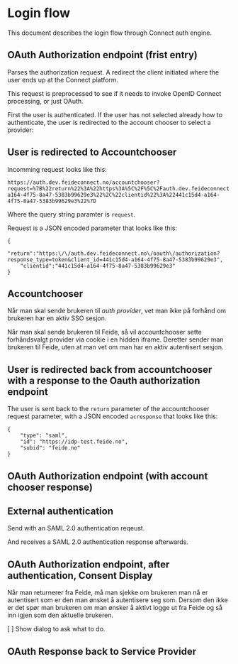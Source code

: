 # Login flow

This document describes the login flow through Connect auth engine.


## OAuth Authorization endpoint (frist entry)

Parses the authorization request. A redirect the client initiated where the user ends up at the Connect platform.

This request is preprocessed to see if it needs to invoke OpenID Connect processing, or just OAuth.

First the user is authenticated. If the user has not selected already how to authenticate, the user is redirected to the account chooser to select a provider:


## User is redirected to Accountchooser

Incomming request looks like this:

	https://auth.dev.feideconnect.no/accountchooser?request=%7B%22return%22%3A%22https%3A%5C%2F%5C%2Fauth.dev.feideconnect.no%5C%2Foauth%5C%2Fauthorization%3Fresponse_type%3Dtoken%26client_id%3D441c15d4-a164-4f75-8a47-5383b99629e3%22%2C%22clientid%22%3A%22441c15d4-a164-4f75-8a47-5383b99629e3%22%7D

Where the query string paramter is `request`.

Request is a JSON encoded parameter that looks like this:

	{
		"return":"https:\/\/auth.dev.feideconnect.no\/oauth\/authorization?response_type=token&client_id=441c15d4-a164-4f75-8a47-5383b99629e3",
		"clientid":"441c15d4-a164-4f75-8a47-5383b99629e3"
	}


## Accountchooser

Når man skal sende brukeren til *auth provider*, vet man ikke på forhånd om brukeren har en aktiv SSO sesjon.

Når man skal sende brukeren til Feide, så vil accountchooser sette forhåndsvalgt provider via cookie i en hidden iframe. 
Deretter sender man brukeren til Feide, uten at man vet om man har en aktiv autentisert sesjon.


## User is redirected back from accountchooser with a response to the Oauth authorization endpoint





The user is sent back to the `return` parameter of the accountchooser request parameter, with a JSON encoded `acresponse` that looks like this:


	{
		"type": "saml",
		"id": "https://idp-test.feide.no",
		"subid": "feide.no"
	}




## OAuth Authorization endpoint (with account chooser response)





## External authentication

Send with an SAML 2.0 authentication reqeust.

And receives a SAML 2.0 authentication response afterwards.



## OAuth Authorization endpoint, after authentication, Consent Display


Når man returnerer fra Feide, må man sjekke om brukeren man nå er autentisert som er den man ønsket å autentisere seg som. 
Dersom den ikke er det spør man brukeren om man ønsker å aktivt logge ut fra Feide og så inn igjen som den aktuelle brukeren.

[ ] Show dialog to ask what to do.


## OAuth Response back to Service Provider



